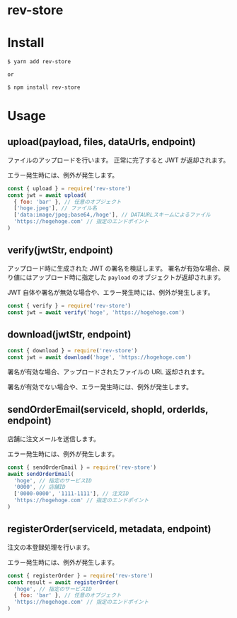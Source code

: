 # rev-store

# Install

```bash
$ yarn add rev-store

or

$ npm install rev-store
```

# Usage

## upload(payload, files, dataUrls, endpoint)

ファイルのアップロードを行います。 正常に完了すると JWT が返却されます。

エラー発生時には、例外が発生します。

```js
const { upload } = require('rev-store')
const jwt = await upload(
  { foo: 'bar' }, // 任意のオブジェクト
  ['hoge.jpeg'], // ファイル名
  ['data:image/jpeg;base64,/hoge'], // DATAURLスキームによるファイル
  'https://hogehoge.com' // 指定のエンドポイント
)
```

## verify(jwtStr, endpoint)

アップロード時に生成された JWT の署名を検証します。 署名が有効な場合、戻り値にはアップロード時に指定した `payload` のオブジェクトが返却されます。

JWT 自体や署名が無効な場合や、エラー発生時には、例外が発生します。

```js
const { verify } = require('rev-store')
const jwt = await verify('hoge', 'https://hogehoge.com')
```

## download(jwtStr, endpoint)

```js
const { download } = require('rev-store')
const jwt = await download('hoge', 'https://hogehoge.com')
```

署名が有効な場合、アップロードされたファイルの URL 返却されます。

署名が有効でない場合や、エラー発生時には、例外が発生します。

## sendOrderEmail(serviceId, shopId, orderIds, endpoint)

店舗に注文メールを送信します。

エラー発生時には、例外が発生します。

```js
const { sendOrderEmail } = require('rev-store')
await sendOrderEmail(
  'hoge', // 指定のサービスID
  '0000', // 店舗ID
  ['0000-0000', '1111-1111'], // 注文ID
  'https://hogehoge.com' // 指定のエンドポイント
)
```

## registerOrder(serviceId, metadata, endpoint)

注文の本登録処理を行います。

エラー発生時には、例外が発生します。

```js
const { registerOrder } = require('rev-store')
const result = await registerOrder(
  'hoge', // 指定のサービスID
  { foo: 'bar' }, // 任意のオブジェクト
  'https://hogehoge.com' // 指定のエンドポイント
)
```
